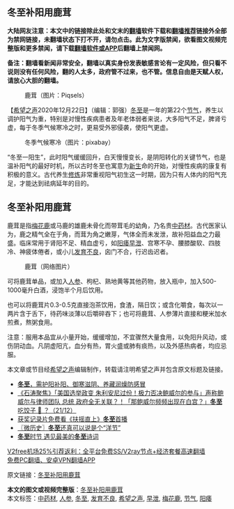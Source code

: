  <h2>冬至补阳用鹿茸</h2> <p class="notice"><b>大陆网友注意：本文中的链接除此处和文末的<a href="https://github.com/bannedbook/fanqiang" >翻墙</a>软件下载和<a href="https://github.com/killgcd/justmysocks/blob/master/README.md">翻墙推荐</a>链接外全部为禁网链接，未翻墙状态下打不开，请勿点击。此为文字版禁闻，欲看图文视频完整版和更多禁闻，请下载<a href="https://github.com/bannedbook/fanqiang">翻墙软件或APP</a>后翻墙上禁闻网。</p><p>备注：翻墙看新闻非常安全，翻墙以真实身份发表敏感言论有一定风险，但只看不说则没有任何风险，翻的人太多，政府管不过来，也不管。信息自由是天赋人权，请放心大胆的翻墙。</b></p>  <div class="entry"> <figure><figcaption>鹿茸（图片：Piqsels）</figcaption></figure> <p>【<span class='wp_keywordlink_affiliate'><a href="https://www.soundofhope.org" title="希望之声" target="_blank">希望之声</a></span>2020年12月22日】（编辑：郭强）<a href="https://www.bannedbook.org/bnews/tag/%E5%86%AC%E8%87%B3/" class="st_tag internal_tag" rel="tag" title="标签 冬至 下的日志">冬至</a>是一年的第22个<a href="https://www.bannedbook.org/bnews/tag/%E8%8A%82%E6%B0%94/" class="st_tag internal_tag" rel="tag" title="标签 节气 下的日志">节气</a>，养生以调护阳气为重，特别是对慢性疾病患者及年老体弱者来说，大多阳气不足，脾肾亏虚，每于冬季气候寒冷之时，更易受外邪侵袭，使阳气更虚。</p> <figure><figcaption>冬季气候寒冷（图片：pixabay）</figcaption></figure> <p>“冬至一阳生”，此时阳气缓缓回升，白天慢慢变长，是阴阳转化的关键节气，也是温补阳气的最好时机，所以古时冬至也寓意为<span class='wp_keywordlink'><a href="https://www.bannedbook.org/forum2/topic1642.html" title="正见网《新生》" target="_blank">新生</a></span>命的开始，对慢性疾病的康复有积极的意义。古代养生<span class='wp_keywordlink'><a href="https://www.qi-gong.me/" title="气功修炼网" target="_blank">修炼</a></span>非常重视阳气初生这一时期，因为只有人体内的阳气充足，才能达到祛病延年的目的。</p>  <h2>冬至补阳用鹿茸</h2> <p>鹿茸是指<a href="https://www.bannedbook.org/bnews/tag/%E6%A2%85%E8%8A%B1%E9%B9%BF/" class="st_tag internal_tag" rel="tag" title="标签 梅花鹿 下的日志">梅花鹿</a>或马鹿的雄鹿未骨化而带茸毛的幼角，乃名贵<a href="https://www.bannedbook.org/bnews/tag/%E4%B8%AD%E8%8D%AF%E6%9D%90/" class="st_tag internal_tag" rel="tag" title="标签 中药材 下的日志">中药材</a>。古代医家认为，鹿之精气全在于角，而茸为角之嫩芽，气体全而未发泄，故补阳益血之力最盛。临床常用于肾阳不足、精血虚亏，如<a href="https://www.bannedbook.org/bnews/tag/%e9%98%b3%e7%97%bf/" class="st_tag internal_tag" rel="tag" title="标签 阳痿 下的日志">阳痿</a><a href="https://www.bannedbook.org/bnews/tag/%e6%97%a9%e6%b3%84/" class="st_tag internal_tag" rel="tag" title="标签 早泄 下的日志">早泄</a>、宫寒不孕、腰膝酸软、四肢冷、神疲体倦者，或小儿<a href="https://www.bannedbook.org/bnews/tag/%E5%8F%91%E8%82%B2%E4%B8%8D%E8%89%AF/" class="st_tag internal_tag" rel="tag" title="标签 发育不良 下的日志">发育不良</a>，囟门不合，行迟齿迟者。</p> <figure><figcaption>鹿茸（网络图片）</figcaption></figure> <p>可将鹿茸单品，或加入<a href="https://www.bannedbook.org/bnews/tag/%e4%ba%ba%e5%8f%82/" class="st_tag internal_tag" rel="tag" title="标签 人参 下的日志">人参</a>、枸杞、熟地黄等其他药物，放入瓶中，加入500-1000毫升白酒，浸饱半个月后饮用。</p>  <p>也可以将鹿茸片0.3-0.5克直接泡茶饮用，食渣，隔日饮；或含化嚼食，每次以一两片含于舌下，待药味淡薄以后嚼碎吞下；也可将鹿茸、人参薄片直接和粳米加水煎煮，熬粥食用。</p> <p>注意：服用本品宜从小量开始，缓缓增加，不宜骤然大量食用，以免阳升风动，或伤阴动血。凡阴虚阳亢，血分有热，胃火盛或肺有痰热，以及外感热病者，均应忌服。</p>  <p>本文章或节目经<a href="https://www.bannedbook.org/bnews/tag/%e5%b8%8c%e6%9c%9b%e4%b9%8b%e5%a3%b0/" class="st_tag internal_tag" rel="tag" title="标签 希望之声 下的日志">希望之声</a>编辑制作，转载请注明希望之声并包含原文标题及链接。</p> <ul class='op-related-articles' title='相关阅读'> <li><a href='https://www.bannedbook.org/bnews/comments/20201222/1452837.html' target='_blank'><b>冬至</b>，需护阳补阳、御寒滋阴、养藏润燥防感冒</a></li> <li><a href='https://www.bannedbook.org/bnews/bannedvideo/20201222/1452782.html' target='_blank'>《石涛聚焦》「美国选举政变 朱利安尼过份！极力否决鲍威尔的参与」声称鲍威尔与律师团队 总统 政府全无关联？！「那鲍威尔频频出现在白宫？」<b>冬至</b>吃饺子 🥟 ？（21/12）</a></li> <li><a href='https://www.bannedbook.org/bnews/comments/20201222/1452659.html' target='_blank'>获奖记录片免费看《扶摇直上》<b>冬至</b>首播</a></li> <li><a href='https://www.bannedbook.org/bnews/bblog/20201222/1452583.html' target='_blank'>〖微历史〗<b>冬至</b>还真可以说是个“洋节”</a></li> <li><a href='https://www.bannedbook.org/bnews/lifebaike/20201222/1452546.html' target='_blank'><b>冬至</b>时节 遇见最美的<b>冬至</b>诗词</a></li> </ul> <p class="texttj"> <a href="https://www.bannedbook.org/forum23/topic22702.html" target="_blank">V2free机场25%引荐返利：全平台免费SS/V2ray节点+经济套餐高速翻墙</a><br/> <a href="https://github.com/bannedbook/fanqiang/wiki/%E7%A6%81%E9%97%BB%E7%BD%91%E5%AE%89%E5%8D%93%E7%BF%BB%E5%A2%99%E6%96%B0%E9%97%BBAPP" target="_blank">免费PC翻墙、安卓VPN翻墙APP</a></p><p>原文链接：<a class="src_link"  href="https://www.soundofhope.org/post/456142" target="_blank">冬至补阳用鹿茸</a></p><a name='sharetosocial'></a>       <div><b>本文的图文或视频完整版</b>：<a href='https://www.bannedbook.org/bnews/comments/20201223/1453129.html'>冬至补阳用鹿茸</a></div>  </div><!--END ENTRY--> <div class="postfooter"> <div>本文标签：<a href="https://www.bannedbook.org/bnews/tag/%E4%B8%AD%E8%8D%AF%E6%9D%90/" rel="tag">中药材</a>, <a href="https://www.bannedbook.org/bnews/tag/%e4%ba%ba%e5%8f%82/" rel="tag">人参</a>, <a href="https://www.bannedbook.org/bnews/tag/%E5%86%AC%E8%87%B3/" rel="tag">冬至</a>, <a href="https://www.bannedbook.org/bnews/tag/%E5%8F%91%E8%82%B2%E4%B8%8D%E8%89%AF/" rel="tag">发育不良</a>, <a href="https://www.bannedbook.org/bnews/tag/%e5%b8%8c%e6%9c%9b%e4%b9%8b%e5%a3%b0/" rel="tag">希望之声</a>, <a href="https://www.bannedbook.org/bnews/tag/%e6%97%a9%e6%b3%84/" rel="tag">早泄</a>, <a href="https://www.bannedbook.org/bnews/tag/%E6%A2%85%E8%8A%B1%E9%B9%BF/" rel="tag">梅花鹿</a>, <a href="https://www.bannedbook.org/bnews/tag/%E8%8A%82%E6%B0%94/" rel="tag">节气</a>, <a href="https://www.bannedbook.org/bnews/tag/%e9%98%b3%e7%97%bf/" rel="tag">阳痿</a></div>  </div><!--END POSTFOOTER--> 
